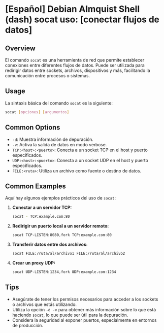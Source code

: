# [Español] Debian Almquist Shell (dash) socat uso: [conectar flujos de datos]

## Overview
El comando `socat` es una herramienta de red que permite establecer conexiones entre diferentes flujos de datos. Puede ser utilizada para redirigir datos entre sockets, archivos, dispositivos y más, facilitando la comunicación entre procesos o sistemas.

## Usage
La sintaxis básica del comando `socat` es la siguiente:

```bash
socat [opciones] [argumentos]
```

## Common Options
- `-d`: Muestra información de depuración.
- `-v`: Activa la salida de datos en modo verbose.
- `TCP:<host>:<puerto>`: Conecta a un socket TCP en el host y puerto especificados.
- `UDP:<host>:<puerto>`: Conecta a un socket UDP en el host y puerto especificados.
- `FILE:<ruta>`: Utiliza un archivo como fuente o destino de datos.

## Common Examples
Aquí hay algunos ejemplos prácticos del uso de `socat`:

1. **Conectar a un servidor TCP:**
   ```bash
   socat - TCP:example.com:80
   ```

2. **Redirigir un puerto local a un servidor remoto:**
   ```bash
   socat TCP-LISTEN:8080,fork TCP:example.com:80
   ```

3. **Transferir datos entre dos archivos:**
   ```bash
   socat FILE:/ruta/al/archivo1 FILE:/ruta/al/archivo2
   ```

4. **Crear un proxy UDP:**
   ```bash
   socat UDP-LISTEN:1234,fork UDP:example.com:1234
   ```

## Tips
- Asegúrate de tener los permisos necesarios para acceder a los sockets o archivos que estás utilizando.
- Utiliza la opción `-d -v` para obtener más información sobre lo que está haciendo `socat`, lo que puede ser útil para la depuración.
- Considera la seguridad al exponer puertos, especialmente en entornos de producción.